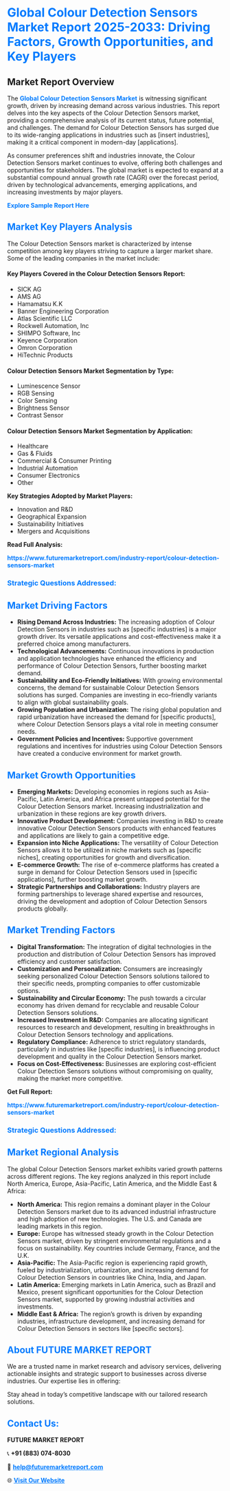 <h1 style="color: #007BFF;">Global Colour Detection Sensors Market Report 2025-2033: Driving Factors, Growth Opportunities, and Key Players</h1>

<section id="overview">
<h2>Market Report Overview</h2>
<p>The <a href="https://www.futuremarketreport.com/industry-report/colour-detection-sensors-market" style="color: #007BFF; text-decoration: none;"><strong>Global Colour Detection Sensors Market</strong></a> is witnessing significant growth, driven by increasing demand across various industries. This report delves into the key aspects of the Colour Detection Sensors market, providing a comprehensive analysis of its current status, future potential, and challenges. The demand for Colour Detection Sensors has surged due to its wide-ranging applications in industries such as [insert industries], making it a critical component in modern-day [applications].</p>
<p>As consumer preferences shift and industries innovate, the Colour Detection Sensors market continues to evolve, offering both challenges and opportunities for stakeholders. The global market is expected to expand at a substantial compound annual growth rate (CAGR) over the forecast period, driven by technological advancements, emerging applications, and increasing investments by major players.</p>
</section>

<section id="overview">
<p><a href="https://www.futuremarketreport.com/request-sample/reportId=76573" style="color: #007BFF; text-decoration: none;"><strong>Explore Sample Report Here</strong></a></p>
</section>

<section id="key-players">
<h2 style="color: #007BFF;">Market Key Players Analysis</h2>
<p>The Colour Detection Sensors market is characterized by intense competition among key players striving to capture a larger market share. Some of the leading companies in the market include:</p>
<h4>Key Players Covered in the Colour Detection Sensors Report:</h4>
<ul><li>SICK AG</li><li>AMS AG</li><li>Hamamatsu K.K</li><li>Banner Engineering Corporation</li><li>Atlas Scientific LLC</li><li>Rockwell Automation, Inc</li><li>SHIMPO Software, Inc</li><li>Keyence Corporation</li><li>Omron Corporation</li><li>HiTechnic Products</li></ul>
<h4>Colour Detection Sensors Market Segmentation by Type:</h4>
<ul><li>Luminescence Sensor</li><li>RGB Sensing</li><li>Color Sensing</li><li>Brightness Sensor</li><li>Contrast Sensor</li></ul>

<h4>Colour Detection Sensors Market Segmentation by Application:</h4>
<ul><li>Healthcare</li><li>Gas &amp; Fluids</li><li>Commercial &amp; Consumer Printing</li><li>Industrial Automation</li><li>Consumer Electronics</li><li>Other</li></ul>
<p><strong>Key Strategies Adopted by Market Players:</strong></p>
<ul>
<li>Innovation and R&D</li>
<li>Geographical Expansion</li>
<li>Sustainability Initiatives</li>
<li>Mergers and Acquisitions</li>
</ul>
</section>

<section>
<p><strong>Read Full Analysis: </strong></p><a href="https://www.futuremarketreport.com/industry-report/colour-detection-sensors-market" style="color: #007BFF; text-decoration: none;"><strong>https://www.futuremarketreport.com/industry-report/colour-detection-sensors-market</strong></a>
<h3 style="color: #007BFF;">Strategic Questions Addressed:</h3>
</section>

<section id="driving-factors">
<h2 style="color: #007BFF;">Market Driving Factors</h2>
<ul>
<li><strong>Rising Demand Across Industries:</strong> The increasing adoption of Colour Detection Sensors in industries such as [specific industries] is a major growth driver. Its versatile applications and cost-effectiveness make it a preferred choice among manufacturers.</li>
<li><strong>Technological Advancements:</strong> Continuous innovations in production and application technologies have enhanced the efficiency and performance of Colour Detection Sensors, further boosting market demand.</li>
<li><strong>Sustainability and Eco-Friendly Initiatives:</strong> With growing environmental concerns, the demand for sustainable Colour Detection Sensors solutions has surged. Companies are investing in eco-friendly variants to align with global sustainability goals.</li>
<li><strong>Growing Population and Urbanization:</strong> The rising global population and rapid urbanization have increased the demand for [specific products], where Colour Detection Sensors plays a vital role in meeting consumer needs.</li>
<li><strong>Government Policies and Incentives:</strong> Supportive government regulations and incentives for industries using Colour Detection Sensors have created a conducive environment for market growth.</li>
</ul>
</section>

<section id="growth-opportunities">
<h2 style="color: #007BFF;">Market Growth Opportunities</h2>
<ul>
<li><strong>Emerging Markets:</strong> Developing economies in regions such as Asia-Pacific, Latin America, and Africa present untapped potential for the Colour Detection Sensors market. Increasing industrialization and urbanization in these regions are key growth drivers.</li>
<li><strong>Innovative Product Development:</strong> Companies investing in R&D to create innovative Colour Detection Sensors products with enhanced features and applications are likely to gain a competitive edge.</li>
<li><strong>Expansion into Niche Applications:</strong> The versatility of Colour Detection Sensors allows it to be utilized in niche markets such as [specific niches], creating opportunities for growth and diversification.</li>
<li><strong>E-commerce Growth:</strong> The rise of e-commerce platforms has created a surge in demand for Colour Detection Sensors used in [specific applications], further boosting market growth.</li>
<li><strong>Strategic Partnerships and Collaborations:</strong> Industry players are forming partnerships to leverage shared expertise and resources, driving the development and adoption of Colour Detection Sensors products globally.</li>
</ul>
</section>

<section id="trending-factors">
<h2 style="color: #007BFF;">Market Trending Factors</h2>
<ul>
<li><strong>Digital Transformation:</strong> The integration of digital technologies in the production and distribution of Colour Detection Sensors has improved efficiency and customer satisfaction.</li>
<li><strong>Customization and Personalization:</strong> Consumers are increasingly seeking personalized Colour Detection Sensors solutions tailored to their specific needs, prompting companies to offer customizable options.</li>
<li><strong>Sustainability and Circular Economy:</strong> The push towards a circular economy has driven demand for recyclable and reusable Colour Detection Sensors solutions.</li>
<li><strong>Increased Investment in R&D:</strong> Companies are allocating significant resources to research and development, resulting in breakthroughs in Colour Detection Sensors technology and applications.</li>
<li><strong>Regulatory Compliance:</strong> Adherence to strict regulatory standards, particularly in industries like [specific industries], is influencing product development and quality in the Colour Detection Sensors market.</li>
<li><strong>Focus on Cost-Effectiveness:</strong> Businesses are exploring cost-efficient Colour Detection Sensors solutions without compromising on quality, making the market more competitive.</li>
</ul>
</section>

<section>
<p><strong>Get Full Report: </strong></p><a href="https://www.futuremarketreport.com/industry-report/colour-detection-sensors-market" style="color: #007BFF; text-decoration: none;"><strong>https://www.futuremarketreport.com/industry-report/colour-detection-sensors-market</strong></a>
<h3 style="color: #007BFF;">Strategic Questions Addressed:</h3>
</section>


<section id="regional-analysis">
<h2 style="color: #007BFF;">Market Regional Analysis</h2>
<p>The global Colour Detection Sensors market exhibits varied growth patterns across different regions. The key regions analyzed in this report include North America, Europe, Asia-Pacific, Latin America, and the Middle East & Africa:</p>
<ul>
<li><strong>North America:</strong> This region remains a dominant player in the Colour Detection Sensors market due to its advanced industrial infrastructure and high adoption of new technologies. The U.S. and Canada are leading markets in this region.</li>
<li><strong>Europe:</strong> Europe has witnessed steady growth in the Colour Detection Sensors market, driven by stringent environmental regulations and a focus on sustainability. Key countries include Germany, France, and the U.K.</li>
<li><strong>Asia-Pacific:</strong> The Asia-Pacific region is experiencing rapid growth, fueled by industrialization, urbanization, and increasing demand for Colour Detection Sensors in countries like China, India, and Japan.</li>
<li><strong>Latin America:</strong> Emerging markets in Latin America, such as Brazil and Mexico, present significant opportunities for the Colour Detection Sensors market, supported by growing industrial activities and investments.</li>
<li><strong>Middle East & Africa:</strong> The region’s growth is driven by expanding industries, infrastructure development, and increasing demand for Colour Detection Sensors in sectors like [specific sectors].</li>
</ul>
</section>

<footer>
<h2 style="color: #007BFF;">About FUTURE MARKET REPORT</h2>
<p>We are a trusted name in market research and advisory services, delivering actionable insights and strategic support to businesses across diverse industries. Our expertise lies in offering:</p>

<p>Stay ahead in today’s competitive landscape with our tailored research solutions.</p>

<h2 style="color: #007BFF;">Contact Us:</h2>
<p><strong>FUTURE MARKET REPORT</strong></p>
<p>📞 <strong>+91 (883) 074-8030</strong></p>
<p>📧 <strong><a href="mailto:help@futuremarketreport.com" style="color: #007BFF;">help@futuremarketreport.com</a></strong></p>
<p>🌐 <strong><a href="https://www.futuremarketreport.com/" style="color: #007BFF;">Visit Our Website</a></strong></p>
</footer>
